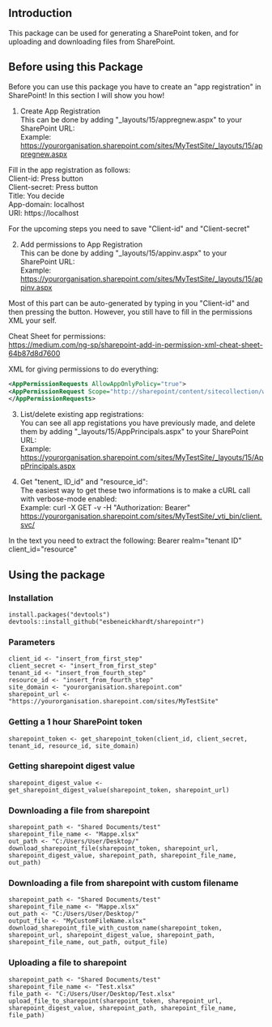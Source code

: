 ## Introduction

This package can be used for generating a SharePoint token, and for uploading and downloading files from SharePoint.

## Before using this Package

Before you can use this package you have to create an \"app registration\" in SharePoint! In this section I will show you how!

1. Create App Registration  
This can be done by adding "_layouts/15/appregnew.aspx" to your SharePoint URL:  
Example: https://yourorganisation.sharepoint.com/sites/MyTestSite/_layouts/15/appregnew.aspx  
  
Fill in the app registration as follows:  
Client-id: Press button  
Client-secret: Press button  
Title: You decide  
App-domain: localhost  
URI: https://localhost  
  
For the upcoming steps you need to save "Client-id" and "Client-secret"  
  
2. Add permissions to App Registration  
This can be done by adding "_layouts/15/appinv.aspx" to your SharePoint URL:  
Example: https://yourorganisation.sharepoint.com/sites/MyTestSite/_layouts/15/appinv.aspx

Most of this part can be auto-generated by typing in you "Client-id" and then pressing the button. However, you still have to fill in the permissions XML your self.

Cheat Sheet for permissions:  
https://medium.com/ng-sp/sharepoint-add-in-permission-xml-cheat-sheet-64b87d8d7600

XML for giving permissions to do everything:  
```xml
<AppPermissionRequests AllowAppOnlyPolicy="true">
<AppPermissionRequest Scope="http://sharepoint/content/sitecollection/web" Right="FullControl" />
</AppPermissionRequests>
```

3. List/delete existing app registrations:  
You can see all app registations you have previously made, and delete them by adding "_layouts/15/AppPrincipals.aspx" to your SharePoint URL:  
Example: https://yourorganisation.sharepoint.com/sites/MyTestSite/_layouts/15/AppPrincipals.aspx

4. Get "tenent_ ID_id" and "resource_id":  
The easiest way to get these two informations is to make a cURL call with verbose-mode enabled:  
Example: curl -X GET -v -H "Authorization: Bearer" https://yourorganisation.sharepoint.com/sites/MyTestSite/_vti_bin/client.svc/

In the text you need to extract the following:
Bearer realm="tenant ID"
client_id="resource"

## Using the package
### Installation  

```{r, eval=FALSE, tidy=T}
install.packages("devtools")
devtools::install_github("esbeneickhardt/sharepointr")
```

### Parameters
  
```{r, eval=FALSE, tidy=T}
client_id <- "insert_from_first_step"
client_secret <- "insert_from_first_step"
tenant_id <- "insert_from_fourth_step"
resource_id <- "insert_from_fourth_step"
site_domain <- "yourorganisation.sharepoint.com"
sharepoint_url <- "https://yourorganisation.sharepoint.com/sites/MyTestSite"
```

### Getting a 1 hour SharePoint token
  
```{r, eval=FALSE, tidy=T}
sharepoint_token <- get_sharepoint_token(client_id, client_secret, tenant_id, resource_id, site_domain)
```

### Getting sharepoint digest value
  
```{r, eval=FALSE, tidy=T}
sharepoint_digest_value <- get_sharepoint_digest_value(sharepoint_token, sharepoint_url)
```

### Downloading a file from sharepoint
  
```{r, eval=FALSE, tidy=T}
sharepoint_path <- "Shared Documents/test"
sharepoint_file_name <- "Mappe.xlsx"
out_path <- "C:/Users/User/Desktop/"
download_sharepoint_file(sharepoint_token, sharepoint_url, sharepoint_digest_value, sharepoint_path, sharepoint_file_name, out_path)
```

### Downloading a file from sharepoint with custom filename
  
```{r, eval=FALSE, tidy=T}
sharepoint_path <- "Shared Documents/test"
sharepoint_file_name <- "Mappe.xlsx"
out_path <- "C:/Users/User/Desktop/"
output_file <- "MyCustomFileName.xlsx"
download_sharepoint_file_with_custom_name(sharepoint_token, sharepoint_url, sharepoint_digest_value, sharepoint_path, sharepoint_file_name, out_path, output_file)
```

### Uploading a file to sharepoint
  
```{r, eval=FALSE, tidy=T}
sharepoint_path <- "Shared Documents/test"
sharepoint_file_name <- "Test.xlsx"
file_path <- "C:/Users/User/Desktop/Test.xlsx"
upload_file_to_sharepoint(sharepoint_token, sharepoint_url, sharepoint_digest_value, sharepoint_path, sharepoint_file_name, file_path)
```
